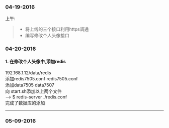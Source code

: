 ### 04-19-2016
上午:
> * 将上线的三个接口利用https调通	
> * 编写修改个人头像接口

### 04-20-2016	
#### 1. 在修改个人头像中,添加redis                              
192.168.1.12/data/redis                                                         
添加redis7505.conf  redis7505.conf                                              
添加data7505 data7507                                                           
向 start.sh添加以上两个文件                                                     
--> $ redis-server ./redis.conf                                                 
完成了数据库的添加

-------------------------------------------------------------------------------
### 05-09-2016

